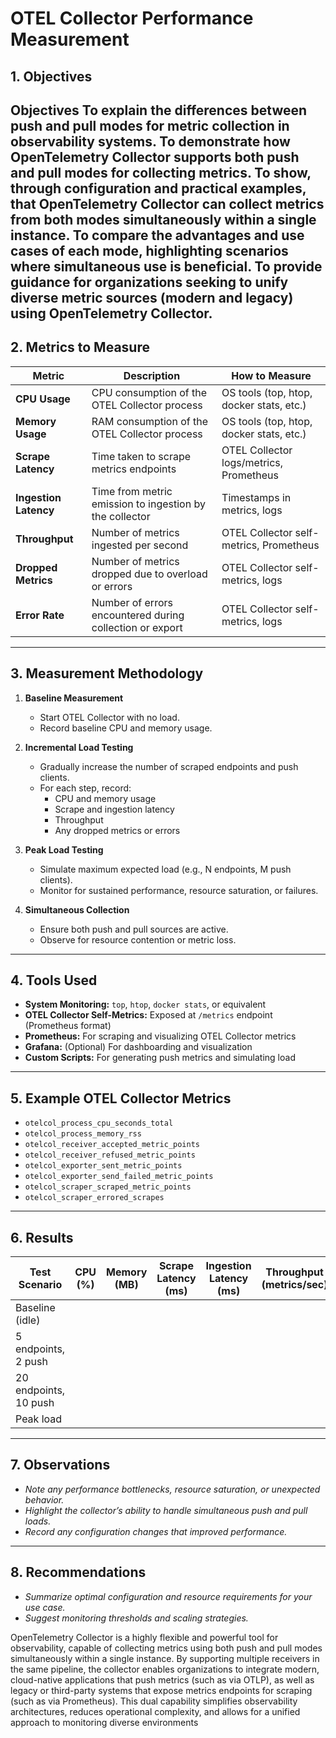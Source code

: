 # OTEL Collector Performance Measurement

## 1. Objectives

Objectives
To explain the differences between push and pull modes for metric collection in observability systems.
To demonstrate how OpenTelemetry Collector supports both push and pull modes for collecting metrics.
To show, through configuration and practical examples, that OpenTelemetry Collector can collect metrics from both modes simultaneously within a single instance.
To compare the advantages and use cases of each mode, highlighting scenarios where simultaneous use is beneficial.
To provide guidance for organizations seeking to unify diverse metric sources (modern and legacy) using OpenTelemetry Collector.
---

## 2. Metrics to Measure

| Metric                | Description                                                                 | How to Measure                                  |
|-----------------------|-----------------------------------------------------------------------------|-------------------------------------------------|
| **CPU Usage**         | CPU consumption of the OTEL Collector process                               | OS tools (top, htop, docker stats, etc.)        |
| **Memory Usage**      | RAM consumption of the OTEL Collector process                               | OS tools (top, htop, docker stats, etc.)        |
| **Scrape Latency**    | Time taken to scrape metrics endpoints                                      | OTEL Collector logs/metrics, Prometheus         |
| **Ingestion Latency** | Time from metric emission to ingestion by the collector                     | Timestamps in metrics, logs                     |
| **Throughput**        | Number of metrics ingested per second                                       | OTEL Collector self-metrics, Prometheus         |
| **Dropped Metrics**   | Number of metrics dropped due to overload or errors                         | OTEL Collector self-metrics, logs               |
| **Error Rate**        | Number of errors encountered during collection or export                    | OTEL Collector self-metrics, logs               |

---

## 3. Measurement Methodology

1. **Baseline Measurement**
   - Start OTEL Collector with no load.
   - Record baseline CPU and memory usage.

2. **Incremental Load Testing**
   - Gradually increase the number of scraped endpoints and push clients.
   - For each step, record:
     - CPU and memory usage
     - Scrape and ingestion latency
     - Throughput
     - Any dropped metrics or errors

3. **Peak Load Testing**
   - Simulate maximum expected load (e.g., N endpoints, M push clients).
   - Monitor for sustained performance, resource saturation, or failures.

4. **Simultaneous Collection**
   - Ensure both push and pull sources are active.
   - Observe for resource contention or metric loss.

---

## 4. Tools Used

- **System Monitoring:** `top`, `htop`, `docker stats`, or equivalent
- **OTEL Collector Self-Metrics:** Exposed at `/metrics` endpoint (Prometheus format)
- **Prometheus:** For scraping and visualizing OTEL Collector metrics
- **Grafana:** (Optional) For dashboarding and visualization
- **Custom Scripts:** For generating push metrics and simulating load

---

## 5. Example OTEL Collector Metrics

- `otelcol_process_cpu_seconds_total`
- `otelcol_process_memory_rss`
- `otelcol_receiver_accepted_metric_points`
- `otelcol_receiver_refused_metric_points`
- `otelcol_exporter_sent_metric_points`
- `otelcol_exporter_send_failed_metric_points`
- `otelcol_scraper_scraped_metric_points`
- `otelcol_scraper_errored_scrapes`

---

## 6. Results

| Test Scenario         | CPU (%) | Memory (MB) | Scrape Latency (ms) | Ingestion Latency (ms) | Throughput (metrics/sec) | Dropped Metrics | Errors |
|----------------------|---------|-------------|---------------------|------------------------|--------------------------|-----------------|--------|
| Baseline (idle)      |         |             |                     |                        |                          |                 |        |
| 5 endpoints, 2 push  |         |             |                     |                        |                          |                 |        |
| 20 endpoints, 10 push|         |             |                     |                        |                          |                 |        |
| Peak load            |         |             |                     |                        |                          |                 |        |

---

## 7. Observations

- _Note any performance bottlenecks, resource saturation, or unexpected behavior._
- _Highlight the collector’s ability to handle simultaneous push and pull loads._
- _Record any configuration changes that improved performance._

---

## 8. Recommendations

- _Summarize optimal configuration and resource requirements for your use case._
- _Suggest monitoring thresholds and scaling strategies._

OpenTelemetry Collector is a highly flexible and powerful tool for observability, capable of collecting metrics using both push and pull modes simultaneously within a single instance. By supporting multiple receivers in the same pipeline, the collector enables organizations to integrate modern, cloud-native applications that push metrics (such as via OTLP), as well as legacy or third-party systems that expose metrics endpoints for scraping (such as via Prometheus). This dual capability simplifies observability architectures, reduces operational complexity, and allows for a unified approach to monitoring diverse environments
